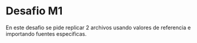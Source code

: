 # Desafio M1

En este desafio se pide replicar 2 archivos usando valores de referencia e importando fuentes especificas.